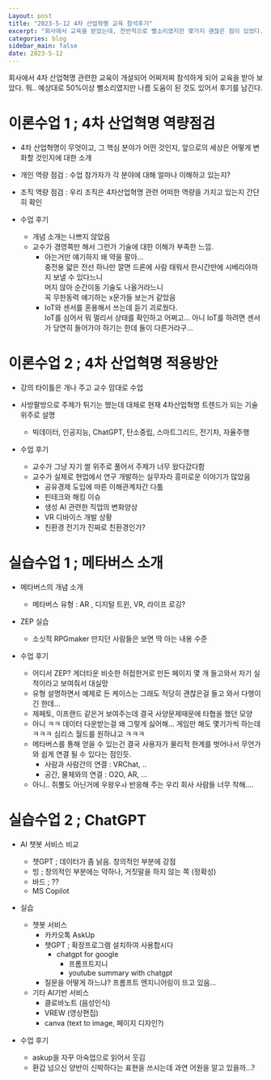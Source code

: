 ```yaml
---
Layout: post
title: "2023-5-12 4차 산업혁명 교육 참석후기"
excerpt: "회사에서 교육을 받았는데, 전반적으로 뻘소리였지만 몇가지 괜찮은 점이 있었다."
categories: blog
sidebar_main: false
date: 2023-5-12
---
```


회사에서 4차 산업혁명 관련한 교육이 개설되어 어찌저찌 참석하게 되어 교육을 받아 보았다.
뭐.. 예상대로 50%이상 뻘소리였지만 나름 도움이 된 것도 있어서 후기를 남긴다.

# 이론수업 1 ; 4차 산업혁명 역량점검

- 4차 산업혁명이 무엇이고, 그 핵심 분야가 어떤 것인지, 앞으로의 세상은 어떻게 변화할 것인지에 대한 소개
- 개인 역량 점검 : 수업 참가자가 각 분야에 대해 얼마나 이해하고 있는지?
- 조직 역량 점검 : 우리 조직은 4차산업혁명 관련 어떠한 역량을 가지고 있는지 간단히 확인

- 수업 후기
  - 개념 소개는 나쁘지 않았음
  - 교수가 경영쪽만 해서 그런가 기술에 대한 이해가 부족한 느낌. 
    - 아는거만 얘기하지 왜 약을 팔아... <br> 충전용 얇은 전선 하나만 깔면 드론에 사람 태워서 한시간만에 시베리아까지 보낼 수 있다느니 <br> 머지 않아 순간이동 기술도 나올거라느니 <br> 꼭 무한동력 얘기하는 x문가들 보는거 같았음
	- IoT와 센서를 혼용해서 쓰는데 듣기 괴로웠다. <br> IoT를 심어서 뭐 멀리서 상태를 확인하고 어쩌고... 아니 IoT를 하려면 센서가 당연히 들어가야 하기는 한데 둘이 다른거라구...
	
# 이론수업 2 ; 4차 산업혁명 적용방안

- 강의 타이틀은 개나 주고 교수 맘대로 수업
- 사방팔방으로 주제가 튀기는 했는데 대체로 현재 4차산업혁명 트렌드가 되는 기술 위주로 설명
  - 빅데이터, 인공지능, ChatGPT, 탄소중립, 스마트그리드, 전기차, 자율주행

- 수업 후기
  - 교수가 그냥 자기 썰 위주로 풀어서 주제가 너무 왔다갔다함
  - 교수가 실제로 현업에서 연구 개발하는 실무자라 흥미로운 이야기가 많았음
    - 공유경제 도입에 따른 이해관계자간 다툼
	- 핀테크와 해킹 이슈
	- 생성 AI 관련한 직업의 변화양상
	- VR 디바이스 개발 상황
	- 친환경 전기가 진짜로 친환경인가?

# 실습수업 1 ; 메타버스 소개

- 메타버스의 개념 소개
  - 메타버스 유형 : AR , 디지털 트윈, VR, 라이프 로깅?
- ZEP 실습
  - 소싯적 RPGmaker 만지던 사람들은 보면 딱 아는 내용 수준
  
- 수업 후기
  - 어디서 ZEP? 게더타운 비슷한 허접한거로 만든 페이지 몇 개 들고와서 자기 실적이라고 보여줘서 대실망
  - 유형 설명하면서 예제로 든 케이스는 그래도 적당히 괜찮은걸 들고 와서 다행이긴 한데...
  - 제페토, 이프랜드 같은거 보여주는데 결국 사양문제때문에 타협을 했던 모양
  - 아니 ㅋㅋ 데이터 다운받는걸 왜 그렇게 싫어해... 게임만 해도 몇기가씩 하는데 ㅋㅋㅋ 심리스 월드를 원하냐고 ㅋㅋㅋ
  - 메타버스를 통해 얻을 수 있는건 결국 사용자가 물리적 한계를 벗어나서 무언가와 쉽게 연결 될 수 있다는 점인듯.
    - 사람과 사람간의 연결 : VRChat, ..
    - 공간, 물체와의 연결 : O2O, AR, ...
  - 아니.. 쥐뿔도 아닌거에 우왕우ㅘ 반응해 주는 우리 회사 사람들 너무 착해....
 
# 실습수업 2 ; ChatGPT

- AI 챗봇 서비스 비교
  - 챗GPT ; 데이터가 좀 낡음. 창의적인 부분에 강점
  - 빙 ; 창의적인 부분에는 약하나, 거짓말을 하지 않는 쪽 (정확성)
  - 바드 ; ??
  - MS Copilot

- 실습
  - 챗봇 서비스
	- 카카오톡 AskUp
	- 챗GPT ; 확장프로그램 설치하여 사용합시다
      - chatgpt for google
		- 프롬프트지니
		- youtube summary with chatgpt
    - 질문을 어떻게 하느냐? 프롬프트 엔지니어링이 뜨고 있음...
  - 기타 AI기반 서비스
    - 클로바노트 (음성인식)
	- VREW (영상편집)
	- canva (text to image, 페이지 디자인?)
	
  
- 수업 후기
  - askup을 자꾸 아숙업으로 읽어서 웃김
  - 환갑 넘으신 양반이 신박하다는 표현을 쓰시는데 과연 어원을 알고 있을까...?


